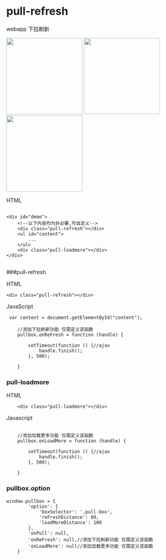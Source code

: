 # pull-refresh
webapp 下拉刷新


<img width="200" src="https://raw.githubusercontent.com/huaable/pull-refresh/master/Screenshot_2015-08-11-22-43-03.png"/>
<img width="200" src="https://raw.githubusercontent.com/huaable/pull-refresh/master/Screenshot_2015-08-11-22-43-13.png"/>
<img width="200" src="https://raw.githubusercontent.com/huaable/pull-refresh/master/Screenshot_2015-08-11-22-43-22.png"/>



HTML
```

<div id="demo">
    <!--以下内容均为非必要,可自定义-->
    <div class="pull-refresh"></div>
    <ul id="content">
        ...
    </ul>
    <div class="pull-loadmore"></div>
</div>


```
###pull-refresh

HTML
```
<div class="pull-refresh"></div>
```
JavaScript
```
 var content = document.getElementById("content");

    //添加下拉刷新功能 仅需定义该函数
    pullbox.onReFresh = function (handle) {
    
        setTimeout(function () {//ajax
            handle.finish();
        }, 500);

    }

```

### pull-loadmore

HTML

```
    <div class="pull-loadmore"></div>

```

Javascript
```

    //添加加载更多功能 仅需定义该函数
    pullbox.onLoadMore = function (handle) {
    
        setTimeout(function () {//ajax
            handle.finish();
        }, 500);

    }
```

### pullbox.option

```
window.pullbox = {
		'option': {
			'boxSelector': '.pull-box',
			'reFreshDistance': 60,
			'loadMoreDistance': 100
		},
		'onPull': null,
		'onReFresh': null,//添加下拉刷新功能 仅需定义该函数
		'onLoadMore': null//添加加载更多功能 仅需定义该函数
	}

```
